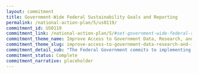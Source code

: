 ```yaml
---
layout: commitment
title: Government-Wide Federal Sustainability Goals and Reporting
permalink: /national-action-plan/5/us0119/
commitment_id: US0119
commitment_link: /national-action-plan/5/#set-government-wide-federal-sustainability-goals-and-establish-agency-plans-targets-and-reporting
commitment_theme_name: Improve Access to Government Data, Research, and Information
commitment_theme_slug: improve-access-to-government-data-research-and-information
commitment_detail_sub: "The Federal Government commits to implementing this Executive Order (14057 on Catalyzing Clean Entergy Industries and Jobs Through Federal Sustainability) and making these annual reports, data, and scorecards measuring progress available to the public at http://www.sustainability.gov."
commitment_status: Complete
commitment_narrative: placeholder
---
```


